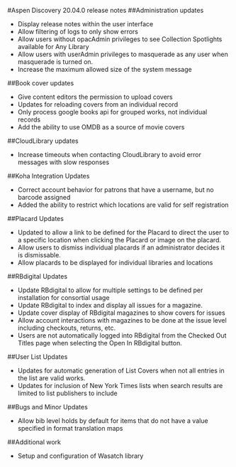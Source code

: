 #Aspen Discovery 20.04.0 release notes
##Administration updates
- Display release notes within the user interface
- Allow filtering of logs to only show errors
- Allow users without opacAdmin privileges to see Collection Spotlights available for Any Library
- Allow users with userAdmin privileges to masquerade as any user when masquerade is turned on.
- Increase the maximum allowed size of the system message

##Book cover updates
- Give content editors the permission to upload covers
- Updates for reloading covers from an individual record 
- Only process google books api for grouped works, not individual records
- Add the ability to use OMDB as a source of movie covers

##CloudLibrary updates
- Increase timeouts when contacting CloudLibrary to avoid error messages with slow responses

##Koha Integration Updates
- Correct account behavior for patrons that have a username, but no barcode assigned
- Added the ability to restrict which locations are valid for self registration

##Placard Updates
- Updated to allow a link to be defined for the Placard to direct the user to a specific location when clicking the Placard or image on the placard. 
- Allow users to dismiss individual placards if an administrator decides it is dismissable. 
- Allow placards to be displayed for individual libraries and locations

##RBdigital Updates
- Update RBdigital to allow for multiple settings to be defined per installation for consortial usage
- Update RBdigital to index and display all issues for a magazine. 
- Update cover display of RBdigital magazines to show covers for issues
- Allow account interactions with magazines to be done at the issue level including checkouts, returns, etc. 
- Users are not automatically logged into RBdigital from the Checked Out Titles page when selecting the Open In RBdigital button. 

##User List Updates
- Updates for automatic generation of List Covers when not all entries in the list are valid works.
- Updates for inclusion of New York Times lists when search results are limited to list publishers to include

##Bugs and Minor Updates
- Allow bib level holds by default for items that do not have a value specified in format translation maps

##Additional work
- Setup and configuration of Wasatch library


